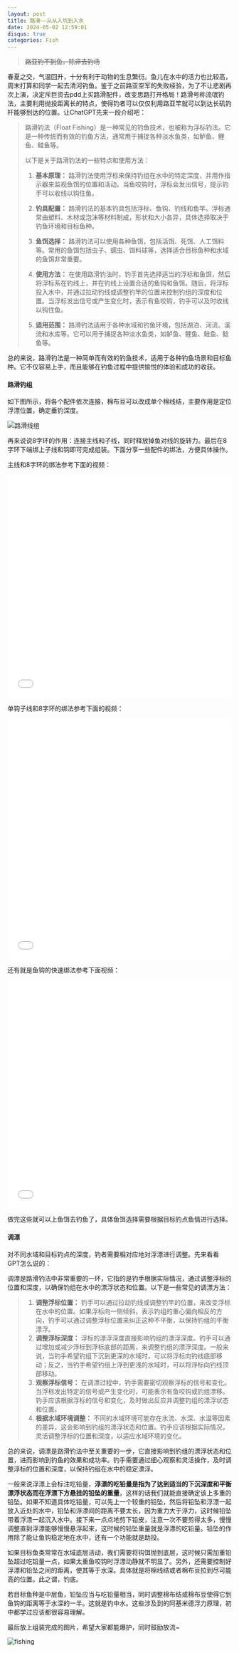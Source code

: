 ```yaml
---
layout: post
title: 路滑——从从入坑到入水
date: 2024-05-02 12:59:01
disqus: true
categories: Fish
---
```




> ~~路亚钓不到鱼，除非去钓场~~



春夏之交，气温回升，十分有利于动物的生息繁衍。鱼儿在水中的活力也比较高，周末打算和同学一起去清河钓鱼。鉴于之前路亚空军的失败经验，为了不让悲剧再次上演，决定斥巨资去pdd上买路滑配件，改变思路打开格局！路滑号称流氓钓法，主要利用抛投距离长的特点，使得钓者可以仅仅利用路亚竿就可以到达长矶钓杆能够到达的位置。让ChatGPT先来一段介绍吧：

> 路滑钓法（Float 
Fishing）是一种常见的钓鱼技术，也被称为浮标钓法。它是一种传统而有效的钓鱼方法，通常用于捕捉各种淡水鱼类，如鲈鱼、鲤鱼、鲑鱼等。
>
> 以下是关于路滑钓法的一些特点和使用方法：
>
> 1. **基本原理：** 
路滑钓法使用浮标来保持钓组在水中的特定深度，并用作指示器来监视鱼饵的位置和活动。当鱼咬钩时，浮标会发出信号，提示钓手可以收线以钩住鱼。
>
> 2. **钓具配置：** 
路滑钓法的基本钓具包括浮标、鱼钩、钓线和鱼竿。浮标通常由塑料、木材或泡沫等材料制成，形状和大小各异，具体选择取决于钓鱼环境和目标鱼种。
>
> 3. **鱼饵选择：** 
路滑钓法可以使用各种鱼饵，包括活饵、死饵、人工饵料等。常用的鱼饵包括虫子、蠕虫、饵料球等，选择适合目标鱼种和水域的鱼饵非常重要。
>
> 4. **使用方法：** 
在使用路滑钓法时，钓手首先选择适当的浮标和鱼饵，然后将浮标系在钓线上，并在钓线上设置合适的鱼钩和鱼饵。随后，将浮标投入水中，并通过拉动钓线或调整钓竿的位置来控制钓组的深度和位置。当浮标发出信号或产生变化时，表示有鱼咬钩，钓手可以及时收线以钩住鱼。
>
> 5. **适用范围：** 
路滑钓法适用于各种水域和钓鱼环境，包括湖泊、河流、溪流和水库等。它可以用于捕捉各种淡水鱼类，如鲈鱼、鲤鱼、鲑鱼、鲶鱼等。
>
> 
总的来说，路滑钓法是一种简单而有效的钓鱼技术，适用于各种钓鱼场景和目标鱼种。它不仅容易上手，而且能够在钓鱼过程中提供愉悦的体验和成功的收获。

#### 路滑钓组

如下图所示，将各个配件依次连接，棉布豆可以改成单个棉线结，主要作用是定位浮漂位置，确定垂钓深度。

![路滑线组](../../../../assets/images/1550016765.jpg)

再来说说8字环的作用：连接主线和子线，同时释放掉鱼对线的旋转力。最后在8字环下端绑上子线和钩即可完成组装。下面分享一些配件的绑法，方便具体操作。

主线和8字环的绑法参考下面的视频：

<iframe 
src="//player.bilibili.com/player.html?aid=604947157&bvid=BV1i84y1v7md&cid=884544846&p=0" 
width="100%" height="500px" scrolling="no" border="0" frameborder="no" 
framespacing="0" allowfullscreen="true"> </iframe>

单钩子线和8字环的绑法参考下面的视频：

<iframe 
src="//player.bilibili.com/player.html?aid=305494150&bvid=BV13P411u7DL&cid=899798423&p=0" 
width="100%" height="540px" scrolling="no" border="0" frameborder="no" 
framespacing="0" allowfullscreen="true"> </iframe>

还有就是鱼钩的快速绑法参考下面视频：

<iframe 
src="//player.bilibili.com/player.html?aid=860299928&bvid=BV1VG4y1Z7mi&cid=895266100&p=0" 
width="100%" height="512px" scrolling="no" border="0" frameborder="no" 
framespacing="0" allowfullscreen="true"> </iframe>

做完这些就可以上鱼饵去钓鱼了，具体鱼饵选择需要根据目标钓点鱼情进行选择。

#### 调漂

对不同水域和目标钓点的深度，钓者需要相对应地对浮漂进行调整。先来看看GPT怎么说的：

> 
调漂是路滑钓法中非常重要的一环，它指的是钓手根据实际情况，通过调整浮标的位置和深度，以确保钓组在水中的漂浮状态和位置。以下是一些常见的调漂方法：
>
> 1. **调整浮标位置：** 
钓手可以通过拉动钓线或调整钓竿的位置，来改变浮标在水中的位置。如果浮标向一侧倾斜，表示钓组的重心偏向相反的方向，钓手可以通过调整浮标位置来纠正这种不平衡，以保持钓组的平衡漂浮。
> 2. **调整浮标深度：** 
浮标的漂浮深度直接影响钓组的漂浮深度。钓手可以通过增加或减少浮标到浮标底部的距离，来调整钓组的漂浮深度。一般来说，当钓手希望钓组下沉到更深的水域时，可以将浮标向钓线底部移动；反之，当钓手希望钓组上浮到更浅的水域时，可以将浮标向钓线顶部移动。
> 3. **观察浮标信号：** 
在调漂过程中，钓手需要密切观察浮标的信号和变化。当浮标发出特定的信号或产生变化时，可能表示有鱼咬钩或钓组漂移。钓手应该根据浮标的信号和变化，及时做出反应并调整钓组的漂浮状态和位置。
> 4. **根据水域环境调整：** 
不同的水域环境可能存在水流、水深、水温等因素的差异，这会影响到钓组的漂浮状态和位置。钓手应该根据实际情况，灵活调整浮标的位置和深度，以适应水域环境的变化。
>
> 
总的来说，调漂是路滑钓法中至关重要的一步，它直接影响到钓组的漂浮状态和位置，进而影响到钓鱼的效果和成功率。钓手需要通过细心观察和灵活操作，及时调整浮标的位置和深度，以保持钓组在水中的稳定漂浮。

一般来说浮漂上会标注吃铅量，**浮漂的吃铅量是指为了达到适当的下沉深度和平衡漂浮状态而在浮漂下方悬挂的铅坠的重量**，这样的话我们就能直接确定该上多重的铅坠。如果不知道具体吃铅量，可以先上一个较重的铅坠，然后将铅坠和浮漂一起放入近处的水中，铅坠和浮漂间的距离不要太长，因为重力大于浮力，这时候铅坠带着浮漂一起沉入水中。接下来一点点地剪下铅皮，注意一次不要剪得太多，慢慢调整直到浮漂能够慢慢悬浮起来，这时候的铅坠重量就是浮漂的吃铅量。铅坠的作用除了能让鱼钩稳定地在水中，还有一个功能就是助投。

如果目标鱼类常常在水域底层活动，我们需要将钩饵抛到底层，这时候只需加重铅坠超过吃铅量一点，如果太重鱼咬钩时浮漂动静就不明显了。另外，还需要控制好浮漂和铅坠之间的距离，使其等于水深。具体就是将棉线结或者棉布豆拉到尽可能高的位置。此之谓，钓底。

若目标鱼种是中层鱼，铅坠应当与吃铅量相当，同时调整棉布结或棉布豆使得它到鱼钩的距离等于水深的一半。这就是钓中水。这些涉及到的阿基米德浮力原理，初中都学过应该都很容易理解。

最后放上组装完成的图片，希望大家都能爆护，同时鼓励放流~

![fishing](../../../../assets/images/lure2_fishing.JPG)
